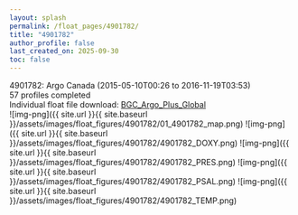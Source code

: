 ```yaml
---
layout: splash
permalink: /float_pages/4901782/
title: "4901782"
author_profile: false
last_created_on: 2025-09-30
toc: false
---
```

 
4901782: Argo Canada (2015-05-10T00:26 to 2016-11-19T03:53)\
57 profiles completed\
Individual float file download: [BGC_Argo_Plus_Global](https://ftp.soest.hawaii.edu/bgc_argo_plus/Individual_Floats/outliers_removed/4901782_Sprof_processed.nc)\
![img-png]({{ site.url }}{{ site.baseurl }}/assets/images/float_figures/4901782/01_4901782_map.png)
![img-png]({{ site.url }}{{ site.baseurl }}/assets/images/float_figures/4901782/4901782_DOXY.png)
![img-png]({{ site.url }}{{ site.baseurl }}/assets/images/float_figures/4901782/4901782_PRES.png)
![img-png]({{ site.url }}{{ site.baseurl }}/assets/images/float_figures/4901782/4901782_PSAL.png)
![img-png]({{ site.url }}{{ site.baseurl }}/assets/images/float_figures/4901782/4901782_TEMP.png)

